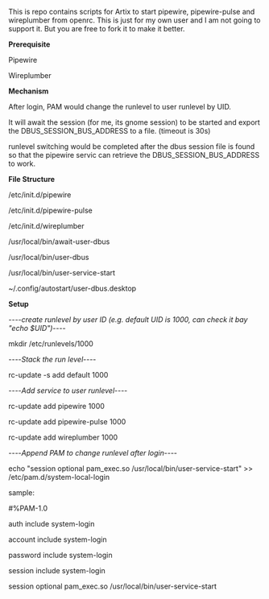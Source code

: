 This is repo contains scripts for Artix to start pipewire, pipewire-pulse and wireplumber from openrc.
This is just for my own user and I am not going to support it. But you are free to fork it to make it better.

**Prerequisite**

Pipewire

Wireplumber


**Mechanism**

After login, PAM would change the runlevel to user runlevel by UID.

It will await the session (for me, its gnome session) to be started and export the DBUS_SESSION_BUS_ADDRESS to a file. (timeout is 30s)

runlevel switching would be completed after the dbus session file is found so that the pipewire servic can retrieve the DBUS_SESSION_BUS_ADDRESS to work.


**File Structure**

/etc/init.d/pipewire

/etc/init.d/pipewire-pulse

/etc/init.d/wireplumber

/usr/local/bin/await-user-dbus

/usr/local/bin/user-dbus

/usr/local/bin/user-service-start

~/.config/autostart/user-dbus.desktop


**Setup**

----*create runlevel by user ID (e.g. default UID is 1000, can check it bay "echo $UID")*----

mkdir /etc/runlevels/1000


----*Stack the run level*----

rc-update -s add default 1000


----*Add service to user runlevel*----

rc-update add pipewire 1000

rc-update add pipewire-pulse 1000

rc-update add wireplumber 1000


----*Append PAM to change runlevel after login*----

echo "session   optional  pam_exec.so /usr/local/bin/user-service-start" >> /etc/pam.d/system-local-login


sample:


#%PAM-1.0

auth      include   system-login

account   include   system-login

password  include   system-login

session   include   system-login

session   optional  pam_exec.so /usr/local/bin/user-service-start



